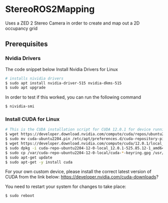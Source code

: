 # StereoROS2Mapping
Uses a ZED 2 Stereo Camera in order to create and map out a 2D occupancy grid




## Prerequisites



### Nvidia Drivers
The code snippet below Install Nvidia Drivers for Linux
```bash
# installs nividia drivers
$ sudo apt install nvidia-driver-515 nvidia-dkms-515
$ sudo apt upgrade
```
In order to test if this worked, you can run the following command
```bash
$ nividia-smi
```
### Install CUDA for Linux
```bash
# This is the CUDA installation script for CUDA 12.0.1 for device running Ubuntu 22.04 with a x86_64 archetecture
$ wget https://developer.download.nvidia.com/compute/cuda/repos/ubuntu2204/x86_64/cuda-ubuntu2204.pin
$ sudo mv cuda-ubuntu2204.pin /etc/apt/preferences.d/cuda-repository-pin-600
$ wget https://developer.download.nvidia.com/compute/cuda/12.0.1/local_installers/cuda-repo-ubuntu2204-12-0-local_12.0.1-525.85.12-1_amd64.deb
$ sudo dpkg -i cuda-repo-ubuntu2204-12-0-local_12.0.1-525.85.12-1_amd64.deb
$ sudo cp /var/cuda-repo-ubuntu2204-12-0-local/cuda-*-keyring.gpg /usr/share/keyrings/
$ sudo apt-get update
$ sudo apt-get -y install cuda
```
For your own custom device, please install the correct latest version of CUDA from the link below:
https://developer.nvidia.com/cuda-downloads?



You need to restart your system for changes to take place:
```bash
$ sudo reboot
```